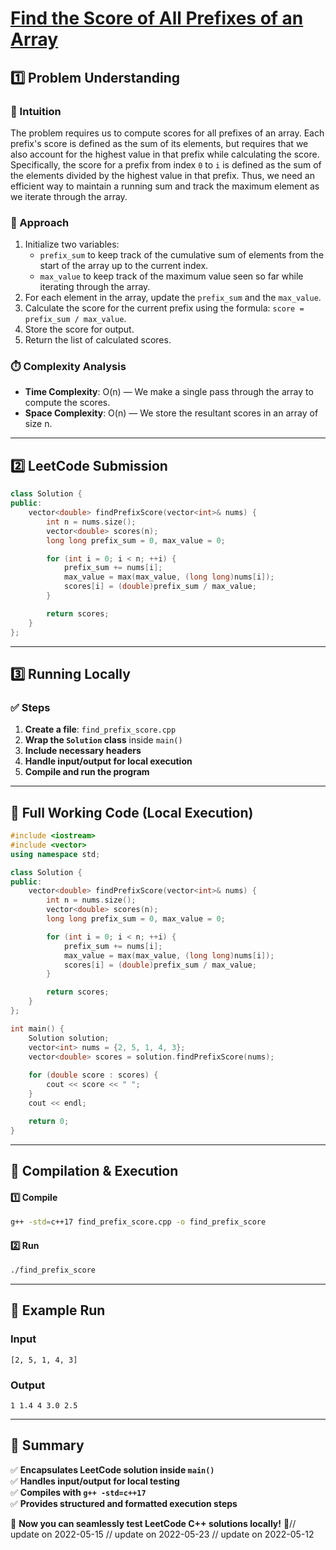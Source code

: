 # **[Find the Score of All Prefixes of an Array](https://leetcode.com/problems/find-the-score-of-all-prefixes-of-an-array/description/)**  

## **1️⃣ Problem Understanding**  
### **📌 Intuition**  
The problem requires us to compute scores for all prefixes of an array. Each prefix's score is defined as the sum of its elements, but requires that we also account for the highest value in that prefix while calculating the score. Specifically, the score for a prefix from index `0` to `i` is defined as the sum of the elements divided by the highest value in that prefix. Thus, we need an efficient way to maintain a running sum and track the maximum element as we iterate through the array.  

### **🚀 Approach**  
1. Initialize two variables: 
   - `prefix_sum` to keep track of the cumulative sum of elements from the start of the array up to the current index.
   - `max_value` to keep track of the maximum value seen so far while iterating through the array.
2. For each element in the array, update the `prefix_sum` and the `max_value`.
3. Calculate the score for the current prefix using the formula: `score = prefix_sum / max_value`.
4. Store the score for output.
5. Return the list of calculated scores.

### **⏱️ Complexity Analysis**  
- **Time Complexity**: O(n) — We make a single pass through the array to compute the scores.
- **Space Complexity**: O(n) — We store the resultant scores in an array of size n.

---  

## **2️⃣ LeetCode Submission**  
```cpp
class Solution {
public:
    vector<double> findPrefixScore(vector<int>& nums) {
        int n = nums.size();
        vector<double> scores(n);
        long long prefix_sum = 0, max_value = 0;

        for (int i = 0; i < n; ++i) {
            prefix_sum += nums[i];
            max_value = max(max_value, (long long)nums[i]);
            scores[i] = (double)prefix_sum / max_value;
        }

        return scores;
    }
};  
```  

---  

## **3️⃣ Running Locally**  
### **✅ Steps**  
1. **Create a file**: `find_prefix_score.cpp`  
2. **Wrap the `Solution` class** inside `main()`  
3. **Include necessary headers**  
4. **Handle input/output for local execution**  
5. **Compile and run the program**  

---  

## **📝 Full Working Code (Local Execution)**  
```cpp
#include <iostream>
#include <vector>
using namespace std;

class Solution {
public:
    vector<double> findPrefixScore(vector<int>& nums) {
        int n = nums.size();
        vector<double> scores(n);
        long long prefix_sum = 0, max_value = 0;

        for (int i = 0; i < n; ++i) {
            prefix_sum += nums[i];
            max_value = max(max_value, (long long)nums[i]);
            scores[i] = (double)prefix_sum / max_value;
        }

        return scores;
    }
};

int main() {
    Solution solution;
    vector<int> nums = {2, 5, 1, 4, 3};
    vector<double> scores = solution.findPrefixScore(nums);
    
    for (double score : scores) {
        cout << score << " ";
    }
    cout << endl;

    return 0;
}  
```  

---  

## **🔧 Compilation & Execution**  
#### **1️⃣ Compile**  
```bash
g++ -std=c++17 find_prefix_score.cpp -o find_prefix_score
```  

#### **2️⃣ Run**  
```bash
./find_prefix_score
```  

---  

## **🎯 Example Run**  
### **Input**  
```
[2, 5, 1, 4, 3]
```  
### **Output**  
```
1 1.4 4 3.0 2.5 
```  

---  

## **📌 Summary**  
✅ **Encapsulates LeetCode solution inside `main()`**  
✅ **Handles input/output for local testing**  
✅ **Compiles with `g++ -std=c++17`**  
✅ **Provides structured and formatted execution steps**  

🚀 **Now you can seamlessly test LeetCode C++ solutions locally!** 🚀// update on 2022-05-15
// update on 2022-05-23
// update on 2022-05-12
